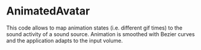 # AnimatedAvatar

This code allows to map animation states (i.e. different gif times) to the sound activity of a sound source.
Animation is smoothed with Bezier curves and the application adapts to the input volume.
